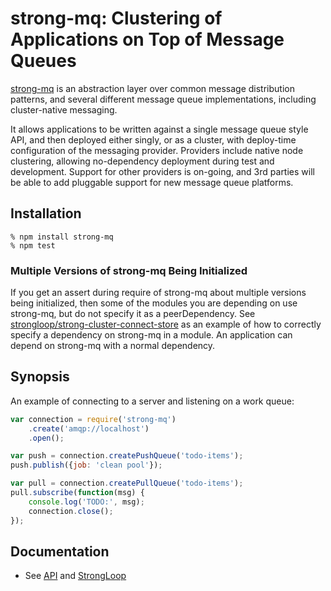 # strong-mq: Clustering of Applications on Top of Message Queues

[strong-mq](https://github.com/strongloop/sl-mq) is an abstraction layer
over common message distribution patterns, and several different message queue
implementations, including cluster-native messaging.

It allows applications to be written against a single message queue style API,
and then deployed either singly, or as a cluster, with deploy-time configuration
of the messaging provider.  Providers include native node clustering, allowing
no-dependency deployment during test and development. Support for other
providers is on-going, and 3rd parties will be able to add pluggable support for
new message queue platforms.

## Installation

    % npm install strong-mq
    % npm test

### Multiple Versions of strong-mq Being Initialized

If you get an assert during require of strong-mq about multiple versions being
initialized, then some of the modules you are depending on use strong-mq, but do
not specify it as a peerDependency. See
[strongloop/strong-cluster-connect-store](https://github.com/strongloop/strong-cluster-connect-store/commit/dd00ed6978a676725c863e4ce0473bc8d2997d2f)
as an example of how to correctly specify a dependency on strong-mq in a module.
An application can depend on strong-mq with a normal dependency.

## Synopsis

An example of connecting to a server and listening on a work queue:

```javascript
var connection = require('strong-mq')
    .create('amqp://localhost')
    .open();

var push = connection.createPushQueue('todo-items');
push.publish({job: 'clean pool'});

var pull = connection.createPullQueue('todo-items');
pull.subscribe(function(msg) {
    console.log('TODO:', msg);
    connection.close();
});
```

## Documentation

- See [API](api.md) and [StrongLoop](http://docs.strongloop.com/display/DOC/Strong+MQ)
